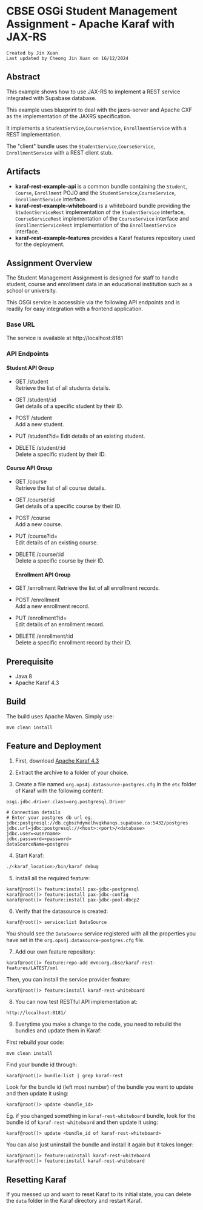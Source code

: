 # CBSE OSGi Student Management Assignment - Apache Karaf with JAX-RS

`Created by Jin Xuan`  
`Last updated by Cheong Jin Xuan on 16/12/2024`

## Abstract

This example shows how to use JAX-RS to implement a REST service integrated with Supabase database.

This example uses blueprint to deal with the jaxrs-server and Apache CXF as the implementation of the JAXRS specification.

It implements a `StudentService`,`CourseService`, `EnrollmentService` with a REST implementation. 

The "client" bundle uses the `StudentService`,`CourseService`, `EnrollmentService`  with a REST client stub.

## Artifacts

* **karaf-rest-example-api** is a common bundle containing the `Student`, `Course`, `Enrollment` POJO and the `StudentService`,`CourseService`, `EnrollmentService` interface.   
* **karaf-rest-example-whiteboard** is a whiteboard bundle providing the `StudentServiceRest` implementation of the `StudentService` interface, `CourseServiceRest` implementation of the `CourseService` interface and `EnrollmentServiceRest` implementation of the `EnrollmentService` interface.
* **karaf-rest-example-features** provides a Karaf features repository used for the deployment.
## Assignment Overview

The Student Management Assignment is designed for staff to handle student, course and enrollment data in an educational institution such as a school or university. 

This OSGi service is accessible via the following API endpoints and is readily for easy integration with a frontend application.


### Base URL
The service is available at http://localhost:8181

### API Endpoints
#### Student API Group

- GET /student    
  Retrieve the list of all students details.

- GET /student/:id    
  Get details of a specific student by their ID.

- POST /student    
  Add a new student.

- PUT /student?id=
  Edit details of an existing student.

- DELETE /student/:id    
  Delete a specific student by their ID.

#### Course API Group

- GET /course    
  Retrieve the list of all course details.

- GET /course/:id    
  Get details of a specific course by their ID.

- POST /course    
  Add a new course.

- PUT /course?id=   
  Edit details of an existing course.
  
- DELETE /course/:id    
  Delete a specific course by their ID.

  #### Enrollment API Group

- GET /enrollment 
  Retrieve the list of all enrollment records.

- POST /enrollment  
  Add a new enrollment record.

- PUT /enrollment?id=  
  Edit details of an enrollment record.
  
- DELETE /enrollment/:id  
  Delete a specific enrollment record by their ID.

## Prerequisite

- Java 8
- Apache Karaf 4.3

## Build

The build uses Apache Maven. Simply use:

```
mvn clean install
```

## Feature and Deployment

1. First, download [Apache Karaf 4.3](https://karaf.apache.org/download)

2. Extract the archive to a folder of your choice.

3. Create a file named `org.ops4j.datasource-postgres.cfg` in the `etc` folder of Karaf with the following content:

```properties
osgi.jdbc.driver.class=org.postgresql.Driver

# Connection details
# Enter your postgres db url eg. jdbc:postgresql://db.cgbszhdymelhvqkhanqs.supabase.co:5432/postgres
jdbc.url=jdbc:postgresql://<host>:<port>/<database>
jdbc.user=<username>
jdbc.password=<password>
dataSourceName=postgres
```

4. Start Karaf:

```bash
./<karaf_location>/bin/karaf debug
```


5. Install all the required feature:

```
karaf@root()> feature:install pax-jdbc-postgresql
karaf@root()> feature:install pax-jdbc-config
karaf@root()> feature:install pax-jdbc-pool-dbcp2 
```

6. Verify that the datasource is created:

```
karaf@root()> service:list DataSource
```

You should see the `DataSource` service registered with all the properties you have set in the `org.ops4j.datasource-postgres.cfg` file.

7. Add our own feature repository:

```
karaf@root()> feature:repo-add mvn:org.cbse/karaf-rest-features/LATEST/xml
```

Then, you can install the service provider feature:

```
karaf@root()> feature:install karaf-rest-whiteboard
```

8. You can now test RESTful API implementation at:

```
http://localhost:8181/
```

9. Everytime you make a change to the code, you need to rebuild the bundles and update them in Karaf:

First rebuild your code:

```bash
mvn clean install
```

Find your bundle id through:
```
karaf@root()> bundle:list | grep karaf-rest
```

Look for the bundle id (left most number) of the bundle you want to update and then update it using:

```
karaf@root()> update <bundle_id>
```

Eg. if you changed something in `karaf-rest-whiteboard` bundle, look for the bundle id of `karaf-rest-whiteboard` and then update it using:
```
karaf@root()> update <bundle_id of karaf-rest-whiteboard>
```

You can also just uninstall the bundle and install it again but it takes longer:

```
karaf@root()> feature:uninstall karaf-rest-whiteboard
karaf@root()> feature:install karaf-rest-whiteboard
```

## Resetting Karaf
If you messed up and want to reset Karaf to its initial state, you can delete the `data` folder in the Karaf directory and restart Karaf.
